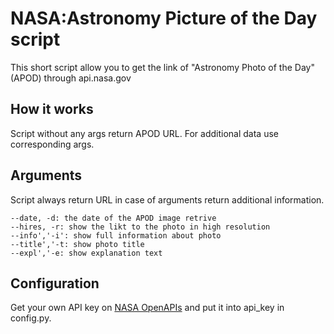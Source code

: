 # NASA:Astronomy Picture of the Day script
This short script allow you to get the link of "Astronomy Photo of the Day" (APOD) through api.nasa.gov

## How it works
Script without any args return APOD URL. For additional data use corresponding args.

## Arguments
Script always return URL in case of arguments return additional information.
```
--date, -d: the date of the APOD image retrive
--hires, -r: show the likt to the photo in high resolution
--info','-i': show full information about photo
--title','-t: show photo title
--expl','-e: show explanation text
```

## Configuration
Get your own API key on [NASA OpenAPIs](https://api.nasa.gov) and put it into api_key in config.py.

